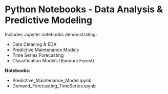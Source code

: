 # Python Notebooks - Data Analysis & Predictive Modeling

Includes Jupyter notebooks demonstrating:
- Data Cleaning & EDA
- Predictive Maintenance Models
- Time Series Forecasting
- Classification Models (Random Forest)

**Notebooks:**
- Predictive_Maintenance_Model.ipynb
- Demand_Forecasting_TimeSeries.ipynb
